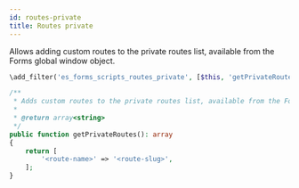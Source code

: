 ```yaml
---
id: routes-private
title: Routes private
---
```


Allows adding custom routes to the private routes list, available from the Forms global window object.

```php
\add_filter('es_forms_scripts_routes_private', [$this, 'getPrivateRoutes']);

/**
 * Adds custom routes to the private routes list, available from the Forms global window object.
 *
 * @return array<string>
 */
public function getPrivateRoutes(): array
{
	return [
		'<route-name>' => '<route-slug>',
	];
}
```
